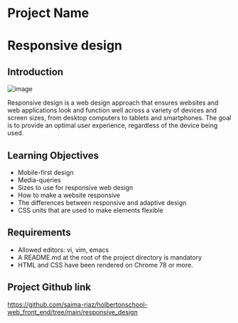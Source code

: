 # Project Name 
# Responsive design

## Introduction 
![image](https://github.com/user-attachments/assets/ee32166d-2a2c-477f-a806-7d945b638c99)

Responsive design is a web design approach that ensures websites and web applications look and function well across a variety of devices and screen sizes, from desktop computers to tablets and smartphones. The goal is to provide an optimal user experience, regardless of the device being used.

## Learning Objectives

- Mobile-first design
- Media-queries
- Sizes to use for responsive web design
- How to make a website responsive
- The differences between responsive and adaptive design
- CSS units that are used to make elements flexible

## Requirements

- Allowed editors: vi, vim, emacs
- A README.md at the root of the project directory is mandatory
- HTML and CSS have been rendered on Chrome 78 or more.

## Project Github link 
https://github.com/saima-riaz/holbertonschool-web_front_end/tree/main/responsive_design

